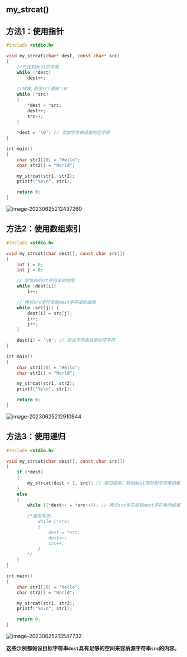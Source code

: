 ## my_strcat()

## 方法1：使用指针

```c
#include <stdio.h>

void my_strcat(char* dest, const char* src) 
{
    //先找到dest的末尾
    while (*dest)
        dest++;
    
    //拼接,直至src遇到'\0'
    while (*src) 
    {
        *dest = *src;
        dest++;
        src++;
    }
    
    *dest = '\0'; // 添加字符串结尾的空字符
}

int main() 
{
    char str1[20] = "Hello";
    char str2[] = "World";

    my_strcat(str1, str2);
    printf("%s\n", str1);

    return 0;
}
```

![image-20230625212437260](https://pic-1304959529.cos.ap-guangzhou.myqcloud.com/DB/image-20230625212437260.png)

## 方法2：使用数组索引

```c
#include <stdio.h>

void my_strcat(char dest[], const char src[]) 
{
    int i = 0;
    int j = 0;

    // 定位到dest字符串的结尾
    while (dest[i])
        i++;

    // 拷贝src字符串到dest字符串的结尾
    while (src[j]) {
        dest[i] = src[j];
        i++;
        j++;
    }

    dest[i] = '\0'; // 添加字符串结尾的空字符
}

int main() 
{
    char str1[20] = "Hello";
    char str2[] = "World";

    my_strcat(str1, str2);
    printf("%s\n", str1);

    return 0;
}
```

![image-20230625212910944](https://pic-1304959529.cos.ap-guangzhou.myqcloud.com/DB/image-20230625212910944.png)

## 方法3：使用递归

```c
#include <stdio.h>

void my_strcat(char dest[], const char src[])
{
    if (*dest)
    {
        my_strcat(dest + 1, src); // 递归调用，移动dest指针到字符串结尾
    }
    else
    {
        while ((*dest++ = *src++)); // 拷贝src字符串到dest字符串的结尾
       
        /*通俗写法:
            while (*src) 
            {
                dest = *src;
                dest++;
                src++;
            } 
        */
    }
}

int main() 
{
    char str1[20] = "Hello";
    char str2[] = "World";

    my_strcat(str1, str2);
    printf("%s\n", str1);

    return 0;
}
```

![image-20230625213547732](https://pic-1304959529.cos.ap-guangzhou.myqcloud.com/DB/image-20230625213547732.png)

**这些示例都假设目标字符串`dest`具有足够的空间来容纳源字符串`src`的内容。**